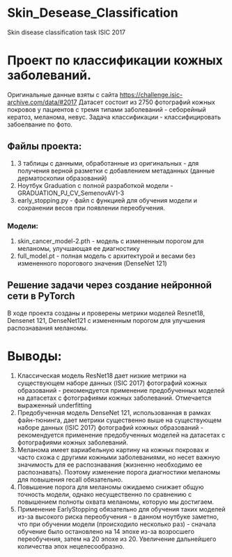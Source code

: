# Skin_Desease_Classification
Skin disease classification task ISIC 2017
# Проект по классификации кожных заболеваний.
Оригинальные данные взяты с сайта https://challenge.isic-archive.com/data/#2017
Датасет состоит из 2750 фотографий кожных покровов у пациентов с тремя типами заболеваний - себорейный кератоз, меланома, невус. Задача классификации - классифицировать забоелвание по фото. 
## Файлы проекта:
1) 3 таблицы с данными, обработанные из оригинальных - для получения верной разметки с добавлением метаданных (данные дерматоскопии образований)
2) Ноутбук Graduation с полной разработкой модели - GRADUATION_PJ_CV_SemenovAV1-3
3) early_stopping.py - файл с функцией для обучения модели и сохранении весов при появлении переобучения.

### Модели:
1) skin_cancer_model-2.pth - модель с измененным порогом для меланомы, улучшающая ее диагностику
2) full_model.pt - полная модель с архитектурой и весами без измененного порогового значения (DenseNet 121)
## Решение задачи через создание нейронной сети в PyTorch
В ходе проекта созданы и проверены метрики моделей Resnet18, Densenet 121, DenseNet121 с измененным порогом для улучшения распознавания меланомы. 
# Выводы: 
1) Классическая модель ResNet18 дает низкие метрики на существующем наборе данных (ISIC 2017) фотографий кожных образований - рекомендуется применение предобученных моделей на датасетах с фотографиями кожных заболеваний. Отмечается выраженный underfitting
2) Предобученная модель DenseNet 121, использованная в рамках файн-тюнинга, дает метрики существенно выше на существующем наборе данных (ISIC 2017) фотографий кожных образований - рекомендуется применение предобученных моделей на датасетах с фотографиями кожных заболеваний.
3) Меланома имеет вариабельную картину на кожных покровах и часто схожа с другими кожными заболеваниями, но несет важную значимость для ее распознавания (жизненно необходимо ее распознавать). Поэтому изменение порога диагностики меланомы для повышения recall обязательно.
4) Повышение порога для меланомы ожидаемо снижает общую точность модели, однако несущественно по сравнению с повышением полноты охвата меланомы, которую мы достигаем.
5) Применение EarlyStopping обязательно для обучения таких моделей из-за высокого риска переобучения - в данном ноутбуке заметно, что при обучении модели (происходило несколько раз) - сначала обучение было остановлено на 14 эпохе из-за возросшего переобучения, затем на 20 эпохе из 20. Увеличение дальнейшего количества эпох нецелесообразно. 
